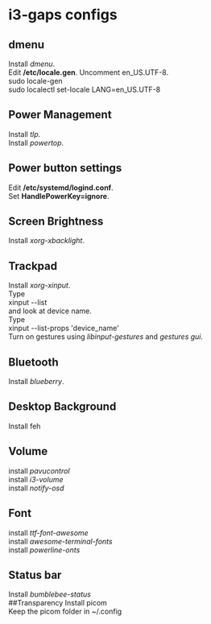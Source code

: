 # i3-gaps configs
## dmenu
Install *dmenu*.  
Edit **/etc/locale.gen**. Uncomment en_US.UTF-8.  
    sudo locale-gen  
    sudo localectl set-locale LANG=en_US.UTF-8  
## Power Management
Install *tlp*.  
Install *powertop*.  
## Power button settings
Edit **/etc/systemd/logind.conf**.  
Set **HandlePowerKey=ignore**.  
## Screen Brightness
Install *xorg-xbacklight*. 
## Trackpad
Install *xorg-xinput*.  
Type   
    xinput --list  
and look at device name.  
Type  
    xinput --list-props 'device_name'  
Turn on gestures using *libinput-gestures* and *gestures gui*.  
## Bluetooth
Install *blueberry*.
## Desktop Background
Install feh
## Volume
install *pavucontrol*  
install *i3-volume*  
install *notify-osd*  
## Font
install *ttf-font-awesome*  
install *awesome-terminal-fonts*  
install *powerline-onts*  
## Status bar
Install *bumblebee-status*  
##Transparency
Install picom  
Keep the picom folder in ~/.config  
